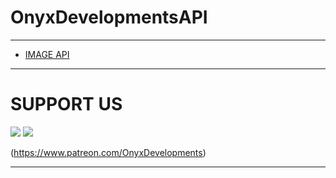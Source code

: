 # OnyxDevelopmentsAPI
---------------------
* [IMAGE API](./imageapi.md)
---------------------
# SUPPORT US
![](https://api.darealytygrunn1.repl.co/img/pat50x.png) ![](https://api.darealytygrunn1.repl.co/img/pat50xwater.png)

(https://www.patreon.com/OnyxDevelopments)


---------------------
